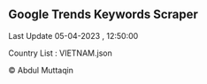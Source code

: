 

## Google Trends Keywords Scraper 
 
Last Update 05-04-2023 , 12:50:00

Country List :
VIETNAM.json



© Abdul Muttaqin 
